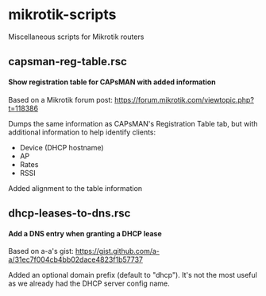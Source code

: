 # mikrotik-scripts
Miscellaneous scripts for Mikrotik routers

## capsman-reg-table.rsc
#### Show registration table for CAPsMAN with added information
Based on a Mikrotik forum post: https://forum.mikrotik.com/viewtopic.php?t=118386

Dumps the same information as CAPsMAN's Registration Table tab, but with additional information to help identify clients:
- Device (DHCP hostname)
- AP
- Rates
- RSSI

Added alignment to the table information

## dhcp-leases-to-dns.rsc
#### Add a DNS entry when granting a DHCP lease

Based on a-a's gist: https://gist.github.com/a-a/31ec7f004cb4bb02dace4823f1b57737

Added an optional domain prefix (default to "dhcp"). It's not the most useful as we already had the DHCP server config name.
